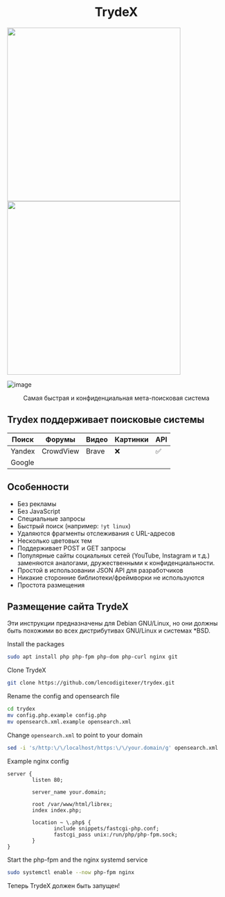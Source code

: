 <h1 align="center">TrydeX</h1>

<p float="center">
  <img src="https://user-images.githubusercontent.com/44779327/216434075-e5df7132-ff2a-492a-aefb-9044753ad355.png" width="400">
  <img src="https://user-images.githubusercontent.com/44779327/216434183-86ee68fd-7b08-44fc-b67c-135d6fa355da.png" width="400">
</p>

![image](https://user-images.githubusercontent.com/44779327/216434792-cb5bf3c5-5645-4c1f-90ef-bbdca8df001d.png)

<p align="center">Самая быстрая и конфиденциальная мета-поисковая система</p>

## Trydex поддерживает поисковые системы

| Поиск  | Форумы     | Видео | Картинки | API |
| ------ | ---------- | ----- | -------- | --- |
| Yandex | CrowdView  | Brave | ❌       | ✅  |
| Google |            |       |          |     |

## Особенности

- Без рекламы
- Без JavaScript
- Специальные запросы
- Быстрый поиск (например: `!yt linux`)
- Удаляются фрагменты отслеживания с URL-адресов
- Несколько цветовых тем
- Поддерживает POST и GET запросы
- Популярные сайты социальных сетей (YouTube, Instagram и т.д.) заменяются аналогами, дружественными к конфиденциальности.
- Простой в использовании JSON API для разработчиков
- Никакие сторонние библиотеки/фреймворки не используются
- Простота размещения

## Размещение сайта TrydeX

Эти инструкции предназначены для Debian GNU/Linux, но они должны быть похожими во всех дистрибутивах GNU/Linux и системах *BSD.

Install the packages

```bash
sudo apt install php php-fpm php-dom php-curl nginx git
```

Clone TrydeX

```bash
git clone https://github.com/lencodigitexer/trydex.git
```

Rename the config and opensearch file

```bash
cd trydex
mv config.php.example config.php
mv opensearch.xml.example opensearch.xml
```

Change `opensearch.xml` to point to your domain

```bash
sed -i 's/http:\/\/localhost/https:\/\/your.domain/g' opensearch.xml
```

Example nginx config

```nginx
server {
        listen 80;

        server_name your.domain;

        root /var/www/html/librex;
        index index.php;

        location ~ \.php$ {
               include snippets/fastcgi-php.conf;
               fastcgi_pass unix:/run/php/php-fpm.sock;
        }
}
```

Start the php-fpm and the nginx systemd service

```bash
sudo systemctl enable --now php-fpm nginx
```

Теперь TrydeX должен быть запущен!
